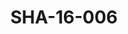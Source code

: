 ---
pid: SHA-16-006
title: SHA-16-006
language: en
collection: Sharhabil Ahmed
original_label: 
rights: Sharhabil Ahmed
location_of_original: Sharhabil Ahmed
photographer_or_studio: 
scanned_from: photograph 10 by 14.7
_date: '2005'
location: Britain, London
description: Sharhabil Ahmed with 'oud and two others
additional_notes: 
permission_display: 'yes'
on_server: 'no'
on_website: 'no'
permalink: /photopages/en/SHA-16-006.html
layout: photo-page
---